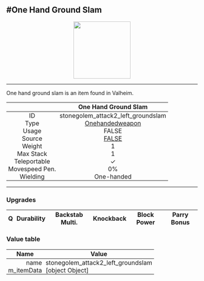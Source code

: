 <meta property="og:title" content="One Hand Ground Slam - MoreValheim" /><meta property="og:type" content="website" /><meta property="og:image" content="/assets/one_hand_ground_slam.png" /><meta property="og:description" content="One Hand Ground Slam is an item found in Valheim." /><meta name="theme-color" content="#546D78"><meta name="twitter:card" content="summary_large_image">
#One Hand Ground Slam
-------------
<style>img {width:20px;}.tb {width:150px;display: block;margin-left: auto;margin-right: auto;}</style>

<style>.md-typeset table:not([class]) th:not([align]) {min-width:unset!important;}</style>
<style>td{padding:0em 0.3em!important;text-align:center!important;border-left:.05rem solid var(--md-default-fg-color--lightest)}</style>

<style>th{padding:0.1em 0.3em!important;text-align:center!important;font-weight:bold}</style>

<style>pre{text-align:right!important}</style>
<style>table tr td:first-child {border-left: 0;};</style>

<figure><img src="/assets/one_hand_ground_slam.png" class="tb" /><figcaption><small></small></figcaption></figure>

-------------

One hand ground slam is an item found in Valheim.

|        | One Hand Ground Slam              |
| ----------- | ------------------------------------ |
| ID |stonegolem_attack2_left_groundslam
| Type | [Onehandedweapon](../../types/onehandedweapon)
| Usage | FALSE<br>
| Source | [FALSE](../../items/false)
| Weight | 1 |
| Max Stack | 1 |
| Teleportable | ✓
| Movespeed Pen. | 0%
| Wielding | One-handed


-------------

### Upgrades
| Q | Durability | Backstab Multi. | Knockback | Block Power | Parry Bonus
| - | - | - | - | - | - 


### Value table
| Name | Value
| - | - |
| <div style="text-align:right">name</div> | <div style="text-align:left">stonegolem_attack2_left_groundslam</div> | 
| <div style="text-align:right">m_itemData</div> | <div style="text-align:left">[object Object]</div> | 